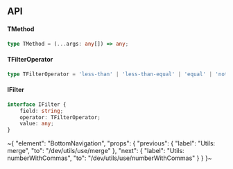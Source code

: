 

## API

#### TMethod

```ts
type TMethod = (...args: any[]) => any;
```

#### TFilterOperator

```ts
type TFilterOperator = 'less-than' | 'less-than-equal' | 'equal' | 'not-equal' | 'array-all' | 'array-some' | 'starts-with' | 'contains' | 'greater-than-equal' | 'greater-than';
```

#### IFilter

```ts
interface IFilter {
    field: string;
    operator: TFilterOperator;
    value: any;
}
```


~{
  "element": "BottomNavigation",
  "props": {
    "previous": {
      "label": "Utils: merge",
      "to": "/dev/utils/use/merge"
    },
    "next": {
      "label": "Utils: numberWithCommas",
      "to": "/dev/utils/use/numberWithCommas"
    }
  }
}~